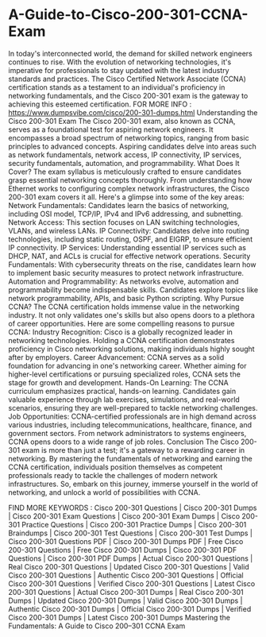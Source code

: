 # A-Guide-to-Cisco-200-301-CCNA-Exam
In today's interconnected world, the demand for skilled network engineers continues to rise. With the evolution of networking technologies, it's imperative for professionals to stay updated with the latest industry standards and practices. The Cisco Certified Network Associate (CCNA) certification stands as a testament to an individual's proficiency in networking fundamentals, and the Cisco 200-301 exam is the gateway to achieving this esteemed certification.
FOR MORE INFO : https://www.dumpsvibe.com/cisco/200-301-dumps.html
Understanding the Cisco 200-301 Exam
The Cisco 200-301 exam, also known as CCNA, serves as a foundational test for aspiring network engineers. It encompasses a broad spectrum of networking topics, ranging from basic principles to advanced concepts. Aspiring candidates delve into areas such as network fundamentals, network access, IP connectivity, IP services, security fundamentals, automation, and programmability.
What Does It Cover?
The exam syllabus is meticulously crafted to ensure candidates grasp essential networking concepts thoroughly. From understanding how Ethernet works to configuring complex network infrastructures, the Cisco 200-301 exam covers it all. Here's a glimpse into some of the key areas:
Network Fundamentals: Candidates learn the basics of networking, including OSI model, TCP/IP, IPv4 and IPv6 addressing, and subnetting.
Network Access: This section focuses on LAN switching technologies, VLANs, and wireless LANs.
IP Connectivity: Candidates delve into routing technologies, including static routing, OSPF, and EIGRP, to ensure efficient IP connectivity.
IP Services: Understanding essential IP services such as DHCP, NAT, and ACLs is crucial for effective network operations.
Security Fundamentals: With cybersecurity threats on the rise, candidates learn how to implement basic security measures to protect network infrastructure.
Automation and Programmability: As networks evolve, automation and programmability become indispensable skills. Candidates explore topics like network programmability, APIs, and basic Python scripting.
Why Pursue CCNA?
The CCNA certification holds immense value in the networking industry. It not only validates one's skills but also opens doors to a plethora of career opportunities. Here are some compelling reasons to pursue CCNA:
Industry Recognition: Cisco is a globally recognized leader in networking technologies. Holding a CCNA certification demonstrates proficiency in Cisco networking solutions, making individuals highly sought after by employers.
Career Advancement: CCNA serves as a solid foundation for advancing in one's networking career. Whether aiming for higher-level certifications or pursuing specialized roles, CCNA sets the stage for growth and development.
Hands-On Learning: The CCNA curriculum emphasizes practical, hands-on learning. Candidates gain valuable experience through lab exercises, simulations, and real-world scenarios, ensuring they are well-prepared to tackle networking challenges.
Job Opportunities: CCNA-certified professionals are in high demand across various industries, including telecommunications, healthcare, finance, and government sectors. From network administrators to systems engineers, CCNA opens doors to a wide range of job roles.
Conclusion
The Cisco 200-301 exam is more than just a test; it's a gateway to a rewarding career in networking. By mastering the fundamentals of networking and earning the CCNA certification, individuals position themselves as competent professionals ready to tackle the challenges of modern network infrastructures. So, embark on this journey, immerse yourself in the world of networking, and unlock a world of possibilities with CCNA.

FIND MORE KEYWORDS : 
Cisco 200-301 Questions | Cisco 200-301 Dumps | Cisco 200-301 Exam Questions | Cisco 200-301 Exam Dumps | Cisco 200-301 Practice Questions | Cisco 200-301 Practice Dumps | Cisco 200-301 Braindumps | Cisco 200-301 Test Questions | Cisco 200-301 Test Dumps | Cisco 200-301 Questions PDF | Cisco 200-301 Dumps PDF | Free Cisco 200-301 Questions | Free Cisco 200-301 Dumps | Cisco 200-301 PDF Questions | Cisco 200-301 PDF Dumps | Actual Cisco 200-301 Questions | Real Cisco 200-301 Questions | Updated Cisco 200-301 Questions | Valid Cisco 200-301 Questions | Authentic Cisco 200-301 Questions | Official Cisco 200-301 Questions | Verified Cisco 200-301 Questions | Latest Cisco 200-301 Questions | Actual Cisco 200-301 Dumps | Real Cisco 200-301 Dumps | Updated Cisco 200-301 Dumps | Valid Cisco 200-301 Dumps | Authentic Cisco 200-301 Dumps | Official Cisco 200-301 Dumps | Verified Cisco 200-301 Dumps | Latest Cisco 200-301 Dumps
Mastering the Fundamentals: A Guide to Cisco 200–301 CCNA Exam

